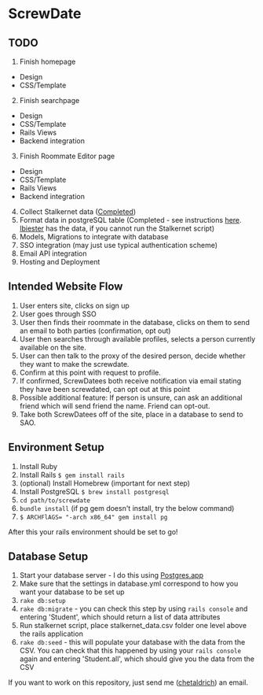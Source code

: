 ScrewDate
============

TODO
------
1. Finish homepage
  * Design
  * CSS/Template
2. Finish searchpage
  * Design
  * CSS/Template
  * Rails Views
  * Backend integration
3. Finish Roommate Editor page
  * Design
  * CSS/Template
  * Rails Views
  * Backend integration
4. Collect Stalkernet data ([Completed](https://github.com/CarletonDevX/Stalkernet))
5. Format data in postgreSQL table (Completed - see instructions [here](https://github.com/CarletonDevX/ScrewDate#database-setup). [lbiester](https://github.com/lbiester) has the data, if you cannot run the Stalkernet script)
6. Models, Migrations to integrate with database
7. SSO integration (may just use typical authentication scheme)
8. Email API integration
9. Hosting and Deployment

Intended Website Flow
----------------------
1. User enters site, clicks on sign up
2. User goes through SSO
3. User then finds their roommate in the database, clicks on them to send an email to both parties (confirmation, opt out)
4. User then searches through available profiles, selects a person currently available on the site.
5. User can then talk to the proxy of the desired person, decide whether they want to make the screwdate.
6. Confirm at this point with request to profile.  
7. If confirmed, ScrewDatees both receive notification via email stating they have been screwdated, can opt out at this point
8. Possible additional feature: If person is unsure, can ask an additional friend which will send friend the name. Friend can opt-out.
9. Take both ScrewDatees off of the site, place in a database to send to SAO.

Environment Setup
-----------------
1. Install Ruby
2. Install Rails `$ gem install rails`
3. (optional) Install Homebrew (important for next step)
4. Install PostgreSQL `$ brew install postgresql`
5. `cd path/to/screwdate`
6. `bundle install` (if pg gem doesn't install, try the below command)
7. `$ ARCHFlAGS= "-arch x86_64" gem install pg`

After this your rails environment should be set to go!

Database Setup
-----------------
1. Start your database server - I do this using [Postgres.app](http://postgresapp.com/)
2. Make sure that the settings in database.yml correspond to how you want your database to be set up
3. `rake db:setup`
4. `rake db:migrate` - you can check this step by using `rails console` and entering 'Student', which should return a list of data attributes
5. Run stalkernet script, place stalkernet_data.csv folder one level above the rails application
6. `rake db:seed` - this will populate your database with the data from the CSV. You can check that this happened by using your `rails console` again and entering 'Student.all', which should give you the data from the CSV

If you want to work on this repository, just send me ([chetaldrich](https://github.com/chetaldrich)) an email.  
